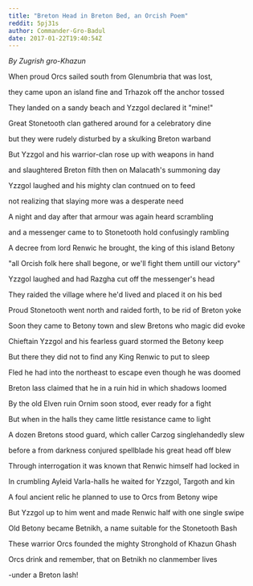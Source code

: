 ```yaml
---
title: "Breton Head in Breton Bed, an Orcish Poem"
reddit: 5pj31s
author: Commander-Gro-Badul
date: 2017-01-22T19:40:54Z
---
```


*By Zugrish gro-Khazun*

When proud Orcs sailed south from Glenumbria that was lost,

they came upon an island fine and Trhazok off the anchor tossed

They landed on a sandy beach and Yzzgol declared it "mine!"

Great Stonetooth clan gathered around for a celebratory dine

but they were rudely disturbed by a skulking Breton warband

But Yzzgol and his warrior-clan rose up with weapons in hand

and slaughtered Breton filth then on Malacath's summoning day

Yzzgol laughed and his mighty clan contnued on to feed

not realizing that slaying more was a desperate need

A night and day after that armour was again heard scrambling

and a messenger came to to Stonetooth hold confusingly rambling

A decree from lord Renwic he brought, the king of this island Betony

"all Orcish folk here shall begone, or we'll fight them untill our victory"

Yzzgol laughed and had Razgha cut off the messenger's head

They raided the village where he'd lived and placed it on his bed

Proud Stonetooth went north and raided forth, to be rid of Breton yoke

Soon they came to Betony town and slew Bretons who magic did evoke

Chieftain Yzzgol and his fearless guard stormed the Betony keep

But there they did not to find any King Renwic to put to sleep

Fled he had into the northeast to escape even though he was doomed

Breton lass claimed that he in a ruin hid in which shadows loomed

By the old Elven ruin Ornim soon stood, ever ready for a fight

But when in the halls they came little resistance came to light

A dozen Bretons stood guard, which caller Carzog singlehandedly slew

before a from darkness conjured spellblade his great head off blew

Through interrogation it was known that Renwic himself had locked in

In crumbling Ayleid Varla-halls he waited for Yzzgol, Targoth and kin

A foul ancient relic he planned to use to Orcs from Betony wipe

But Yzzgol up to him went and made Renwic half with one single swipe

Old Betony became Betnikh, a name suitable for the Stonetooth Bash

These warrior Orcs founded the mighty Stronghold of Khazun Ghash

Orcs drink and remember, that on Betnikh no clanmember lives

-under a Breton lash!

